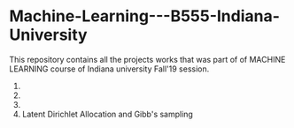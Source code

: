 # Machine-Learning---B555-Indiana-University
This repository contains all the projects works that was part of of MACHINE LEARNING course of Indiana university Fall'19 session.

1.  
2.  
3.  
4.  Latent Dirichlet Allocation and Gibb's sampling

